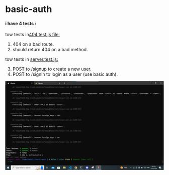 # basic-auth
#### i have 4 tests :

tow tests in[404.test.js file:](./src/auth/handlers/404.test.js)
1. 404 on a bad route.
2. should return 404 on a bad method.

tow tests in [server.test.js:](./__test__/server.test.js)

3. POST to /signup to create a new user.
4. POST to /signin to login as a user (use basic auth).

![tests image](./tests.png)

